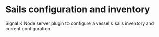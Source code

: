 # Sails configuration and inventory
Signal K Node server plugin to configure a vessel's sails inventory and current configuration.
